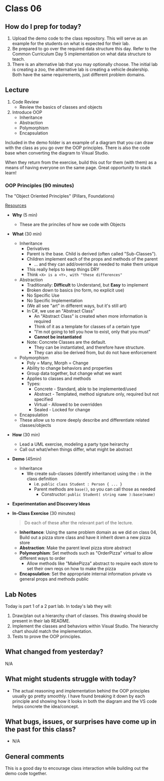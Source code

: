 # Class 06

## How do I prep for today?
1. Upload the demo code to the class repository. This will serve as an example for the students on what is expected for their lab.
1. Be prepared to go over the required data structure this day. Refer to the Common Curriculum Day 5 implementation on what data structure to teach.
1. There is an alternative lab that you may optionally choose. The initial lab is creating a zoo, the alternative lab is creating a vehicle dealership. Both have the same requirements, just different problem domains.

## Lecture
1. Code Review
   - Review the basics of classes and objects
1. Introduce OOP
     - Inheritance
     - Abstraction
     - Polymorphism
     - Encapsulation

Included in the demo folder is an example of a diagram that you can draw with the class as you go over the OOP principles. There is also the code base when converting the diagram to Visual Studio.


When they return from the exercise, build this out for them (with them) as a means of having everyone on the same page. Great opportunity to stack learn!


### OOP Principles (90 minutes)

The "Object Oriented Principles" (Pillars, Foundations)

[Resources](../resources/oop-principles.md)

- **Why** (5 min)
  - These are the princiles of how we code with Objects
- **What** (30 min)
  - Inheritance
    - Derivatives
    - Parent is the base. Child is derived (often called "Sub-Classes").
    - Children implement each of the props and methods of the parent
      - ... and they can add/override as needed to make them unique
    - This really helps to keep things DRY
    - Think `<X> is a <Y>, with "these differences"`
  - Abstraction
    - Traditionally: **Difficult** to Understand, but **Easy** to implement
    - Broken down to basics (no form, no explicit use)
    - No Specific Use
    - No Specific Implementation
    - (We all see "art" in different ways, but it's still art)
    - In C#, we use an "Abstract Class"
      - An "Abstract Class" is created when more information is required
      - Think of it as a template for classes of a certain type
      - "I'm not going to tell you how to exist, only that you must"
      - **Cannot be instantiated**
    - Note: Concrete Classes are the default.
      - They can be instantiated, and therefore have structure.
      - They can also be derived from, but do not have enforcement
  - Polymorphism
    - Poly = Many, Morph = Change
    - Ability to change behaviors and properties
    - Group data together, but change what we want
    - Applies to classes and methods
    - Types:
      - Concrete - Standard, able to be implemented/used
      - Abstract - Templated, method signature only, required but not specified
      - Virtual - Allowed to be overridden
      - Sealed - Locked for change
  - Encapsulation
  - These allow us to more deeply describe and differentiate related classes/objects
- **How** (30 min)
  - Lead a UML exercise, modeling a party type heirarchy
  - Call out what/when things differ, what might be abstract
- **Demo** (45min)
  - Inheritance
    - We create sub-classes (identify inheritance) using the `:` in the class definition
      - i.e. `public class Student : Person { ... }`
      - Parent methods are `base()`, so you can call those as needed
        - Constructor: `public Student( string name ):base(name) `

- **Experimentation and Discovery Ideas**
- **In-Class Exercise** (30 minutes)

  > Do each of these after the relevant part of the lecture.

  - **Inheritance**: Using the same problem domain as we did on class 04, Build out a pizza store class and have it inherit down a new pizza store
  - **Abstraction**: Make the parent level pizza store abstract
  - **Polymorphism**: Set methods such as "OrderPizza" virtual to allow different ways to order
    - Allow methods like "MakePizza" abstract to require each store to set their own reqs on how to make the pizza
  - **Encapsulation**: Set the appropriate internal information private vs general props and methods public


## Lab Notes

Today is part 1 of a 2 part lab. In today's lab they will:
1. Draw/plan out a hierarchy chart of classes. This drawing should be present in their lab README.
1. Implement the classes and behaviors within Visual Studio. The hierarchy chart should match the implementation.
1. Tests to prove the OOP principles.

## What changed from yesterday?

N/A

## What might students struggle with today?

- The actual reasoning and implementation behind the OOP principles usually go pretty smoothly. I have found
breaking it down by each principle and showing how it looks in both the diagram and the VS code helps concrete the idea/concept.

## What bugs, issues, or surprises have come up in the past for this class?
- N/A

## General comments
This is a good day to encourage class interaction while building out the demo code together.
